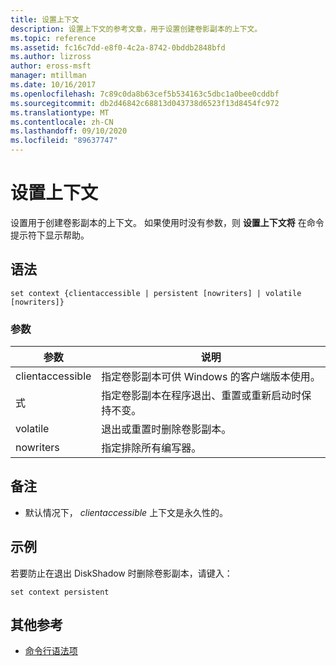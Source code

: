 ```yaml
---
title: 设置上下文
description: 设置上下文的参考文章，用于设置创建卷影副本的上下文。
ms.topic: reference
ms.assetid: fc16c7dd-e8f0-4c2a-8742-0bddb2848bfd
ms.author: lizross
author: eross-msft
manager: mtillman
ms.date: 10/16/2017
ms.openlocfilehash: 7c89c0da8b63cef5b534163c5dbc1a0bee0cddbf
ms.sourcegitcommit: db2d46842c68813d043738d6523f13d8454fc972
ms.translationtype: MT
ms.contentlocale: zh-CN
ms.lasthandoff: 09/10/2020
ms.locfileid: "89637747"
---
```

# <a name="set-contex"></a>设置上下文

设置用于创建卷影副本的上下文。 如果使用时没有参数，则 **设置上下文将** 在命令提示符下显示帮助。



## <a name="syntax"></a>语法

```
set context {clientaccessible | persistent [nowriters] | volatile [nowriters]}
```

### <a name="parameters"></a>参数

|参数|说明|
|---------|-----------|
|clientaccessible|指定卷影副本可供 Windows 的客户端版本使用。|
|式|指定卷影副本在程序退出、重置或重新启动时保持不变。|
|volatile|退出或重置时删除卷影副本。|
|nowriters|指定排除所有编写器。|

## <a name="remarks"></a>备注

-   默认情况下， *clientaccessible* 上下文是永久性的。

## <a name="examples"></a>示例

若要防止在退出 DiskShadow 时删除卷影副本，请键入：
```
set context persistent
```

## <a name="additional-references"></a>其他参考

- [命令行语法项](command-line-syntax-key.md)